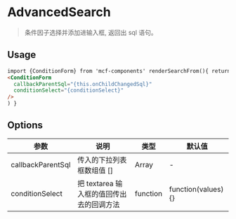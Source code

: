 # AdvancedSearch

> 条件因子选择并添加进输入框, 返回出 sql 语句。

## Usage

>

```html
import {ConditionForm} from 'mcf-components' renderSearchFrom(){ return (
<ConditionForm
  callbackParentSql="{this.onChildChangedSql}"
  conditionSelect="{conditionSelect}"
/>
) }
```

## Options

| 参数              | 说明                                     | 类型     | 默认值              |
| ----------------- | ---------------------------------------- | -------- | ------------------- |
| callbackParentSql | 传入的下拉列表框数组值 []                | Array    | -                   |
| conditionSelect   | 把 textarea 输入框的值回传出去的回调方法 | function | function(values) {} |
